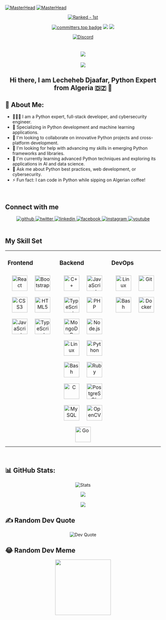 [![MasterHead](https://i.ibb.co/Q9SFNjD/200.gif)](https://lechehebdjaafar.pythonanywhere.com/)
[![MasterHead](https://i.ibb.co/Q9SFNjD/200.gif)](https://lechehebdjaafar.pythonanywhere.com/)


<p align='center'> <a href="https://committers.top/algeria#abdelillahbel"><img src="https://img.shields.io/badge/Ranked-1st-000?style=for-the-badge&logo=sharp&logoColor=%23000000" alt="Ranked - 1st"></a> </p>

<p align='center'>
<a href="https://user-badge.committers.top/algeria/LechehebDjaafar"><img src="https://user-badge.committers.top/algeria/abdelillahbel.svg" alt="committers.top badge"></a>
<a href="https://visitorbadge.io/status?path=LechehebDjaafar"><img src="https://api.visitorbadge.io/api/visitors?path=yourgithubusername&label=🌍 %20 Total%20Visitors&countColor=%23263759&style=flat&labelStyle=none" /></a>
<a href="https://github.com/LechehebDjaafar"><img src="https://img.shields.io/github/stars/abdelillahbel?style=flat&logo=github&label=Total%20Stars&color=teal"/></a>
</p>
<p align='center'>
<a href="https://www.youtube.com/@CodeCraftDL"><img src="https://img.shields.io/badge/Youtube-Join%20us%20on%20Youtube-green?style=social&logo=youtube&link=https://www.youtube.com/@CodeCraftDL" alt="Discord" /></a>
</p>


<h1 align="center">
  <a href="https://git.io/typing-svg">
    <img src="https://readme-typing-svg.herokuapp.com/?lines=Hello,+There!+👋;Happy+to+see+you+here+😉&center=true&size=28">
  </a>
</h1>

<p align="center">
  <a href="https://github.com/DenverCoder1/readme-typing-svg">
    <img src="https://readme-typing-svg.demolab.com/?lines=This%20is%20Lecheheb%20Djaafar....;Python%20Expert%20%26%20Polyglot%20Developer%20🐍&center=true&color=f75c7e&size=22" />
  </a>
</p>

<h2 align="center">Hi there, I am Lecheheb Djaafar, Python Expert from Algeria 🇩🇿 👋</h2>

## 💫 About Me:
- 👨🏻‍🔧 I am a Python expert, full-stack developer, and cybersecurity engineer.
- 🐍 Specializing in Python development and machine learning applications.
- 👯 I'm looking to collaborate on innovative Python projects and cross-platform development.
- 🤝 I'm looking for help with advancing my skills in emerging Python frameworks and libraries.
- 🌱 I'm currently learning advanced Python techniques and exploring its applications in AI and data science.
- 💬 Ask me about Python best practices, web development, or cybersecurity.
- ⚡ Fun fact: I can code in Python while sipping on Algerian coffee!

<br/>  

## Connect with me  

<div align="center">
<a href="https://github.com/LechehebDjaafar" target="_blank">
<img src=https://img.shields.io/badge/github-%2324292e.svg?&style=for-the-badge&logo=github&logoColor=white alt=github style="margin-bottom: 5px;" />
</a>
<a href="#" target="_blank">
<img src=https://img.shields.io/badge/twitter-%2300acee.svg?&style=for-the-badge&logo=twitter&logoColor=white alt=twitter style="margin-bottom: 5px;" />
</a>
<a href="#" target="_blank">
<img src=https://img.shields.io/badge/linkedin-%231E77B5.svg?&style=for-the-badge&logo=linkedin&logoColor=white alt=linkedin style="margin-bottom: 5px;" />
</a>
<a href="https://www.facebook.com/djaafarlecheheb20/" target="_blank">
<img src=https://img.shields.io/badge/facebook-%232E87FB.svg?&style=for-the-badge&logo=facebook&logoColor=white alt=facebook style="margin-bottom: 5px;" />
</a>
<a href="https://www.instagram.com/ddos_attack_co/" target="_blank">
<img src=https://img.shields.io/badge/instagram-FF69B4.svg?&style=for-the-badge&logo=instagram&logoColor=white alt=instagram style="margin-bottom: 5px;" />
</a>
<a href="https://www.youtube.com/@CodeCraftDL" target="_blank">
<img src=https://img.shields.io/badge/youtube-FF0000.svg?&style=for-the-badge&logo=youtube&logoColor=white alt=youtube style="margin-bottom: 5px;" />
</a>  
</div>  
  

<br/>  

## My Skill Set  
<table><tr><td valign="top" width="33%">

### Frontend  
<div align="center">  
<img style="margin: 10px" src="https://profilinator.rishav.dev/skills-assets/react-original-wordmark.svg" alt="React" height="50" />  
<img style="margin: 10px" src="https://profilinator.rishav.dev/skills-assets/bootstrap-plain.svg" alt="Bootstrap" height="50" />  
<img style="margin: 10px" src="https://profilinator.rishav.dev/skills-assets/css3-original-wordmark.svg" alt="CSS3" height="50" />  
<img style="margin: 10px" src="https://profilinator.rishav.dev/skills-assets/html5-original-wordmark.svg" alt="HTML5" height="50" />  
<img style="margin: 10px" src="https://profilinator.rishav.dev/skills-assets/javascript-original.svg" alt="JavaScript" height="50" />  
<img style="margin: 10px" src="https://profilinator.rishav.dev/skills-assets/typescript-original.svg" alt="TypeScript" height="50" />   
</div>

</td><td valign="top" width="33%">



### Backend  
<div align="center">  
<img style="margin: 10px" src="https://profilinator.rishav.dev/skills-assets/cplusplus-original.svg" alt="C++" height="50" />  
<img style="margin: 10px" src="https://profilinator.rishav.dev/skills-assets/javascript-original.svg" alt="JavaScript" height="50" />  
<img style="margin: 10px" src="https://profilinator.rishav.dev/skills-assets/typescript-original.svg" alt="TypeScript" height="50" />  
<img style="margin: 10px" src="https://profilinator.rishav.dev/skills-assets/php-original.svg" alt="PHP" height="50" />  
<img style="margin: 10px" src="https://profilinator.rishav.dev/skills-assets/mongodb-original-wordmark.svg" alt="MongoDB" height="50" />  
<img style="margin: 10px" src="https://profilinator.rishav.dev/skills-assets/nodejs-original-wordmark.svg" alt="Node.js" height="50" />  
<img style="margin: 10px" src="https://profilinator.rishav.dev/skills-assets/linux-original.svg" alt="Linux" height="50" />  
<img style="margin: 10px" src="https://profilinator.rishav.dev/skills-assets/python-original.svg" alt="Python" height="50" />    
<img style="margin: 10px" src="https://profilinator.rishav.dev/skills-assets/gnu_bash-icon.svg" alt="Bash" height="50" />  
<img style="margin: 10px" src="https://profilinator.rishav.dev/skills-assets/ruby-original-wordmark.svg" alt="Ruby" height="50" />  
<img style="margin: 10px" src="https://profilinator.rishav.dev/skills-assets/c-original.svg" alt="C" height="50" />  
<img style="margin: 10px" src="https://profilinator.rishav.dev/skills-assets/postgresql-original-wordmark.svg" alt="PostgreSQL" height="50" />  
<img style="margin: 10px" src="https://profilinator.rishav.dev/skills-assets/mysql-original-wordmark.svg" alt="MySQL" height="50" />    
<img style="margin: 10px" src="https://profilinator.rishav.dev/skills-assets/opencv-icon.svg" alt="OpenCV" height="50" />  
<img style="margin: 10px" src="https://profilinator.rishav.dev/skills-assets/go-original.svg" alt="Go" height="50" />  

</div>

</td><td valign="top" width="33%">



### DevOps  
<div align="center">    
<img style="margin: 10px" src="https://profilinator.rishav.dev/skills-assets/linux-original.svg" alt="Linux" height="50" />  
<img style="margin: 10px" src="https://profilinator.rishav.dev/skills-assets/git-scm-icon.svg" alt="Git" height="50" />  
<img style="margin: 10px" src="https://profilinator.rishav.dev/skills-assets/gnu_bash-icon.svg" alt="Bash" height="50" />  
<img style="margin: 10px" src="https://profilinator.rishav.dev/skills-assets/docker-original-wordmark.svg" alt="Docker" height="50" />  
</div>

</td></tr></table>  

<br/>  


## 📊 GitHub Stats:
<p align="center">
  <img src="https://github-readme-streak-stats.herokuapp.com/?user=LechehebDjaafar&theme=react&border=61dafb&hide_border=true" alt="Stats">
</p>
<div align="center"><img src="https://github-readme-stats.vercel.app/api?username=c9s&show_icons=true&count_private=true&hide_border=true" align="center" /></div>  

<br/>  


<div align="center">
<img src="https://komarev.com/ghpvc/?username=c9s&&style=flat-square" align="center" />
</div>  
  

## ✍️ Random Dev Quote
<p align="center">
  <img src="https://quotes-github-readme.vercel.app/api?type=horizontal&theme=tokyonight" alt="Dev Quote">
</p>

## 😂 Random Dev Meme
<p align="center">
  <img src="https://i.pinimg.com/originals/4c/20/24/4c20246c94ea190b0d92c96e0698120a.gif" width="180px"/>
</p>
